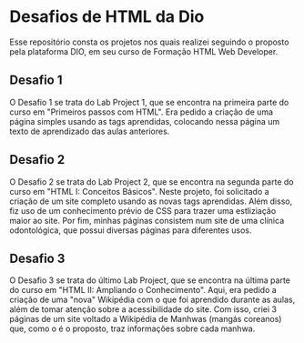 # Desafios de HTML da Dio
Esse repositório consta os projetos nos quais realizei seguindo o proposto pela plataforma DIO, em seu curso de Formação HTML Web Developer.

## Desafio 1
O Desafio 1 se trata do Lab Project 1, que se encontra na primeira parte do curso em "Primeiros passos com HTML". Era pedido a criação de uma página simples usando as tags aprendidas, colocando nessa página um texto de aprendizado das aulas anteriores.

## Desafio 2
O Desafio 2 se trata do Lab Project 2, que se encontra na segunda parte do curso em "HTML I: Conceitos Básicos". Neste projeto, foi solicitado a criação de um site completo usando as novas tags aprendidas. Além disso, fiz uso de um conhecimento prévio de CSS para trazer uma estliziação maior ao site. Por fim, minhas páginas consistem num site de uma clínica odontológica, que possui diversas páginas para diferentes usos.

## Desafio 3
O Desafio 3 se trata do último Lab Project, que se encontra na última parte do curso em "HTML II: Ampliando o Conhecimento". Aqui, era pedido a criação de uma "nova" Wikipédia com o que foi aprendido durante as aulas, além de tomar atenção sobre a acessibilidade do site. Com isso, criei 3 páginas de um site voltado a Wikipédia de Manhwas (mangás coreanos) que, como o é o proposto, traz informações sobre cada manhwa.
